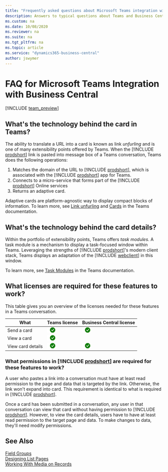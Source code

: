 ```yaml
---
title: "Frequently asked questions about Microsoft Teams integration with Business Central"
description: Answers to typical questions about Teams and Business Central
ms.custom: na
ms.date: 10/08/2020
ms.reviewer: na
ms.suite: na
ms.tgt_pltfrm: na
ms.topic: article
ms.service: "dynamics365-business-central"
author: jswymer
---
```

# FAQ for Microsoft Teams Integration with Business Central

[!INCLUDE [team_preview](includes/teams_preview.md)]

## What's the technology behind the card in Teams?

The ability to translate a URL into a card is known as link *unfurling* and is one of many extensibility points offered by Teams. When the [!INCLUDE [prodshort](includes/prodshort.md)] link is pasted into message box of a Teams conversation, Teams does the following operations:

1. Matches the domain of the URL to [!INCLUDE [prodshort](includes/prodshort.md)], which is associated with the [!INCLUDE [prodshort](includes/prodshort.md)] app for Teams.
2. Connects to a micro-service that forms part of the [!INCLUDE [prodshort](includes/prodshort.md)] Online services
3. Returns an adaptive card.

Adaptive cards are platform-agnostic way to display compact blocks of information. To learn more, see [Link unfurling](/microsoftteams/platform/messaging-extensions/how-to/link-unfurling?tabs=dotnet) and [Cards](/microsoftteams/platform/task-modules-and-cards/what-are-cards) in the Teams documentation.

## What's the technology behind the card details?

Within the portfolio of extensibility points, Teams offers *task modules*. A task module is a mechanism to display a task-focused window within Teams. Leveraging the strengths of [!INCLUDE [prodshort](includes/prodshort.md)]'s modern client stack, Teams displays an adaptation of the [!INCLUDE [webclient](includes/webclient.md)] in this window.

To learn more, see [Task Modules](/microsoftteams/platform/task-modules-and-cards/what-are-task-modules) in the Teams documentation.

## What licenses are required for these features to work?

This table gives you an overview of the licenses needed for these features in a Teams conversation.

|What|Teams license|Business Central license|
|----|---|---|
|Send a card|![Teams license check mark](media/check.png "check")|![Business Central license check mark](media/check.png "check")|
|View a card|![Teams license check mark](media/check.png "Business Central license check mark")||
|View card details|![Teams license check mark](media/check.png "check")|![Business Central license check mark](media/check.png "check")|

### What permissions in [!INCLUDE [prodshort](includes/prodshort.md)] are required for these features to work?

A user who pastes a link into a conversation must have at least read permission to the page and data that is targeted by the link. Otherwise, the link won't expand into card. This requirement is identical to what is required in [!INCLUDE [prodshort](includes/prodshort.md)].

Once a card has been submitted in a conversation, any user in that conversation can view that card without having permission to [!INCLUDE [prodshort](includes/prodshort.md)]. However, to view the card details, users have to have at least read permission to the target page and data. To make changes to data, they'll need modify permissions.

## See Also

[Field Groups](devenv-field-groups.md)  
[Designing List Pages](devenv-designing-list-pages.md)  
[Working With Media on Records](devenv-working-with-media-on-records.md)  
